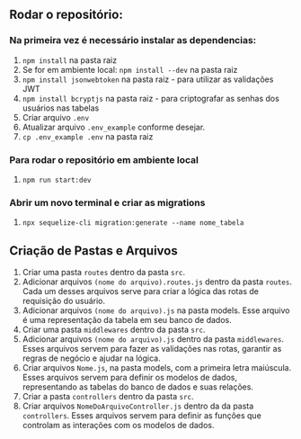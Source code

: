 ## Rodar o repositório:

### Na primeira vez é necessário instalar as dependencias:
1. `npm install` na pasta raiz
2. Se for em ambiente local: `npm install --dev` na pasta raiz
3. `npm install jsonwebtoken` na pasta raiz  - para utilizar as validações JWT
4. `npm install bcryptjs` na pasta raiz - para criptografar as senhas dos usuários nas tabelas
5. Criar arquivo `.env`
6. Atualizar arquivo `.env_example` conforme desejar.
7. `cp .env_example .env` na pasta raiz

### Para rodar o repositório em ambiente local
1. `npm run start:dev`

### Abrir um novo terminal e criar as migrations
1. `npx sequelize-cli migration:generate --name nome_tabela`

## Criação de Pastas e Arquivos
1. Criar uma pasta `routes` dentro da pasta `src`.
2. Adicionar arquivos `(nome do arquivo).routes.js` dentro da pasta `routes`.
    Cada um desses arquivos serve para criar a lógica das rotas de requisição do usuário.
3. Adicionar arquivos `(nome do arquivo).js` na pasta models.
    Esse arquivo é uma representação da tabela em seu banco de dados.
4. Criar uma pasta `middlewares` dentro da pasta `src`.
5. Adicionar arquivos `(nome do arquivo).js` dentro da pasta `middlewares`.
    Esses arquivos servem para fazer as validações nas rotas, garantir as regras de negócio e ajudar na lógica.
6. Criar arquivos `Nome.js`, na pasta models, com a primeira letra maiúscula.
    Esses arquivos servem para definir os modelos de dados, representando as tabelas do banco de dados e suas relações.
7. Criar a pasta `controllers` dentro da pasta `src`.
8. Criar arquivos `NomeDoArquivoController.js` dentro da da pasta `controllers`.
    Esses arquivos servem para definir as funções que controlam as interações com os modelos de dados.